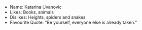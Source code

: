 - Name: Katarina Uvanovic
- Likes: Books, animals
- Dislikes: Heights, spiders and snakes
- Favourite Quote: “Be yourself, everyone else is already taken.” 